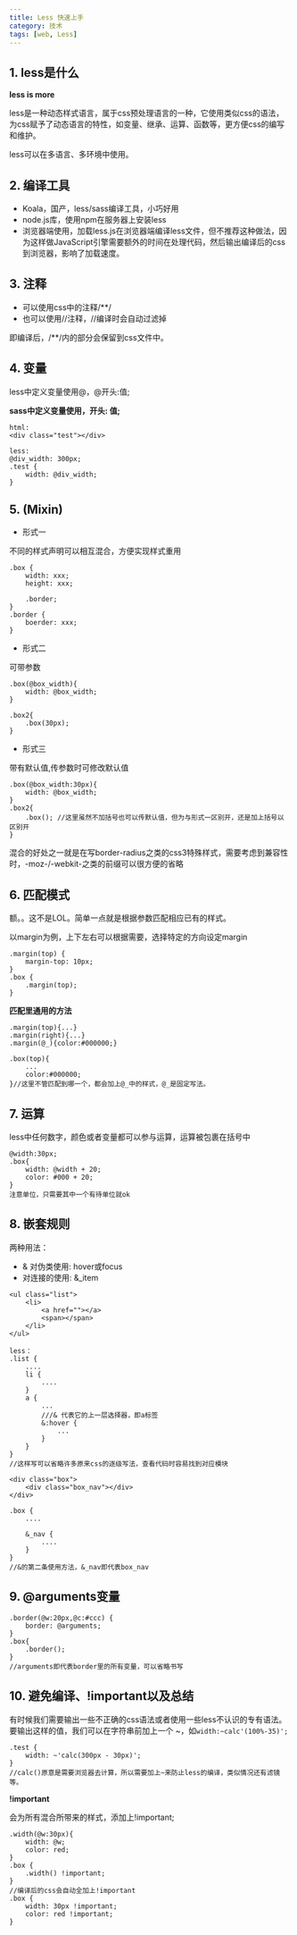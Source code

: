 ```yaml
---
title: Less 快速上手
category: 技术
tags: [web, Less]
---
```


## 1. less是什么

**less is more**

less是一种动态样式语言，属于css预处理语言的一种，它使用类似css的语法，为css赋予了动态语言的特性，如变量、继承、运算、函数等，更方便css的编写和维护。

less可以在多语言、多环境中使用。

## 2. 编译工具

- Koala，国产，less/sass编译工具，小巧好用
- node.js库，使用npm在服务器上安装less
- 浏览器端使用，加载less.js在浏览器端编译less文件，但不推荐这种做法，因为这样做JavaScript引擎需要额外的时间在处理代码，然后输出编译后的css到浏览器，影响了加载速度。

## 3. 注释

- 可以使用css中的注释/**/
- 也可以使用//注释，//编译时会自动过滤掉

即编译后，/**/内的部分会保留到css文件中。

## 4. 变量

less中定义变量使用@，@开头:值;

**sass中定义变量使用$，$开头: 值;**

```
html:
<div class="test"></div>

less:
@div_width: 300px;
.test {
    width: @div_width;
}
```

## 5. (Mixin)

- 形式一

不同的样式声明可以相互混合，方便实现样式重用

```
.box {
    width: xxx;
    height: xxx;

    .border;
}
.border {
    boerder: xxx;
}
```

- 形式二

可带参数

```
.box(@box_width){
    width: @box_width;
}

.box2{
    .box(30px);
}
```

- 形式三

带有默认值,传参数时可修改默认值

```
.box(@box_width:30px){
    width: @box_width;
}
.box2{
    .box(); //这里虽然不加括号也可以传默认值，但为与形式一区别开，还是加上括号以区别开
}
```

混合的好处之一就是在写border-radius之类的css3特殊样式，需要考虑到兼容性时，-moz-/-webkit-之类的前缀可以很方便的省略

## 6. 匹配模式

额。。这不是LOL。简单一点就是根据参数匹配相应已有的样式。

以margin为例，上下左右可以根据需要，选择特定的方向设定margin

```
.margin(top) {
    margin-top: 10px;
}
.box {
    .margin(top);
}
```

**匹配里通用的方法**

```
.margin(top){...}
.margin(right){...}
.margin(@_){color:#000000;}

.box(top){
    ...
    color:#000000;
}//这里不管匹配到哪一个，都会加上@_中的样式，@_是固定写法。
```

## 7. 运算

less中任何数字，颜色或者变量都可以参与运算，运算被包裹在括号中

```
@width:30px;
.box{
    width: @width + 20;
    color: #000 + 20;
}
注意单位，只需要其中一个有待单位就ok
```

## 8. 嵌套规则

两种用法：

- & 对伪类使用: hover或focus
- 对连接的使用: &_item

```
<ul class="list">
    <li>
        <a href=""></a>
        <span></span>
    </li>
</ul>

less：
.list {
    ....
    li {
        ....
    }
    a {
        ...
        ///& 代表它的上一层选择器，即a标签
        &:hover {
            ...
        }
    }
}
//这样写可以省略许多原来css的逐级写法，查看代码时容易找到对应模块
```

```
<div class="box">
    <div class="box_nav"></div>
</div>

.box {
    ....

	&_nav {
        ....
    }
}
//&的第二条使用方法，&_nav即代表box_nav
```

## 9. @arguments变量

```
.border(@w:20px,@c:#ccc) {
    border: @arguments;
}
.box{
    .border();
}
//arguments即代表border里的所有变量，可以省略书写
```

## 10. 避免编译、!important以及总结

有时候我们需要输出一些不正确的css语法或者使用一些less不认识的专有语法。
要输出这样的值，我们可以在字符串前加上一个 ~，如`width:~calc'(100%-35)';`

```
.test {
    width: ~'calc(300px - 30px)';
}
//calc()原意是需要浏览器去计算，所以需要加上~来防止less的编译，类似情况还有滤镜等。
```

**!important**

会为所有混合所带来的样式，添加上!important;

```
.width(@w:30px){
    width: @w;
    color: red;
}
.box {
    .width() !important;
}
//编译后的css会自动全加上!important
.box {
    width: 30px !important;
    color: red !important;
}
```
